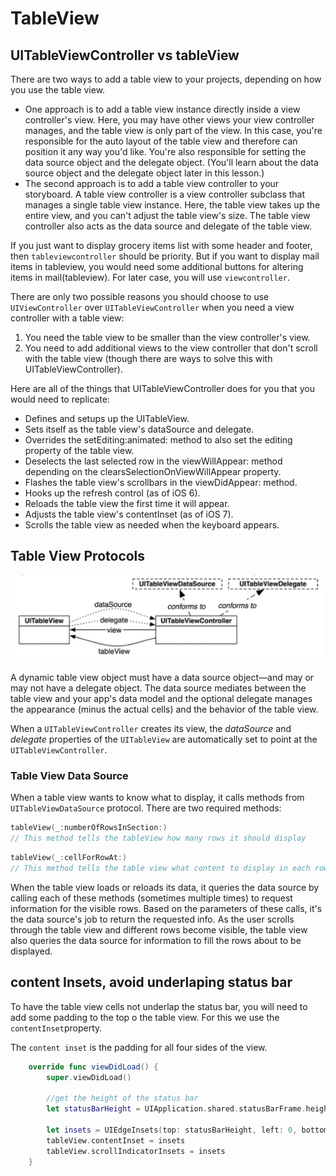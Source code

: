 # TableView

## UITableViewController vs tableView

There are two ways to add a table view to your projects, depending on how you use the table view.

* One approach is to add a table view instance directly inside a view controller's view. Here, you may have other views your view controller manages, and the table view is only part of the view. In this case, you're responsible for the auto layout of the table view and therefore can position it any way you'd like. You're also responsible for setting the data source object and the delegate object. (You'll learn about the data source object and the delegate object later in this lesson.)
* The second approach is to add a table view controller to your storyboard. A table view controller is a view controller subclass that manages a single table view instance. Here, the table view takes up the entire view, and you can't adjust the table view's size. The table view controller also acts as the data source and delegate of the table view.

If you just want to display grocery items list with some header and footer, then `tableviewcontroller` should be priority. But if you want to display mail items in tableview, you would need some additional buttons for altering items in mail(tableview). For later case, you will use `viewcontroller`.

There are only two possible reasons you should choose to use `UIViewController` over `UITableViewController` when you need a view controller with a table view:

1. You need the table view to be smaller than the view controller's view.
2. You need to add additional views to the view controller that don't scroll with the table view (though there are ways to solve this with UITableViewController).

Here are all of the things that UITableViewController does for you that you would need to replicate:

* Defines and setups up the UITableView.
* Sets itself as the table view's dataSource and delegate.
* Overrides the setEditing:animated: method to also set the editing property of the table view.
* Deselects the last selected row in the viewWillAppear: method depending on the clearsSelectionOnViewWillAppear property.
* Flashes the table view's scrollbars in the viewDidAppear: method.
* Hooks up the refresh control (as of iOS 6).
* Reloads the table view the first time it will appear.
* Adjusts the table view's contentInset (as of iOS 7).
* Scrolls the table view as needed when the keyboard appears.

## Table View Protocols

![UITableView diagram](tableView.png)

A dynamic table view object must have a data source object—and may or may not have a delegate object. The data source mediates between the table view and your app's data model and the optional delegate manages the appearance (minus the actual cells) and the behavior of the table view.

When a `UITableViewController` creates its view, the *dataSource* and *delegate* properties of the `UITableView` are automatically set to point at the `UITableViewController`.

### Table View Data Source

When a table view wants to know what to display, it calls methods from `UITableViewDataSource` protocol. There are two required methods:

```Swift
tableView(_:numberOfRowsInSection:)
// This method tells the tableView how many rows it should display
```

```Swift
tableView(_:cellForRowAt:)
// This method tells the table view what content to display in each row
```

When the table view loads or reloads its data, it queries the data source by calling each of these methods (sometimes multiple times) to request information for the visible rows. Based on the parameters of these calls, it's the data source's job to return the requested info. As the user scrolls through the table view and different rows become visible, the table view also queries the data source for information to fill the rows about to be displayed.

## content Insets, avoid underlaping status bar

To have the table view cells not underlap the status bar, you will need to add some padding to the top o the table view. For this we use the `contentInset`property.

The `content inset` is the padding for all four sides of the view.

```Swift
    override func viewDidLoad() {
        super.viewDidLoad()

        //get the height of the status bar
        let statusBarHeight = UIApplication.shared.statusBarFrame.height

        let insets = UIEdgeInsets(top: statusBarHeight, left: 0, bottom: 0, right: 0)
        tableView.contentInset = insets
        tableView.scrollIndicatorInsets = insets
    }
```
